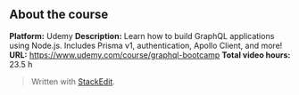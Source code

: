 
## About the course

**Platform:** Udemy
**Description:** Learn how to build GraphQL applications using Node.js. Includes Prisma v1, authentication, Apollo Client, and more!
**URL:** https://www.udemy.com/course/graphql-bootcamp
**Total video hours:** 23.5 h

> Written with [StackEdit](https://stackedit.io/).
<!--stackedit_data:
eyJoaXN0b3J5IjpbLTIxNDU4ODAyNjFdfQ==
-->